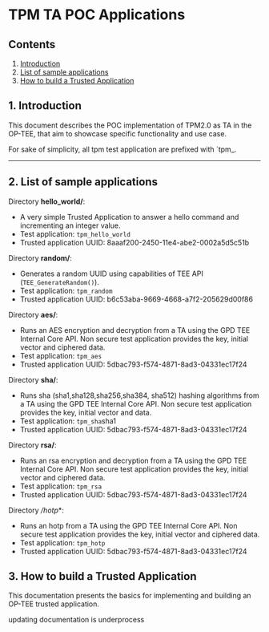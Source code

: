 # TPM TA POC Applications
## Contents
1. [Introduction](#1-introduction)
2. [List of sample applications](#2-list-of-sample-applications)
3. [How to build a Trusted Application](#3-how-to-build-a-trusted-application)


## 1. Introduction
This document describes the POC implementation  of TPM2.0 as TA in the OP-TEE,
that aim to showcase specific functionality and use case.

For sake of simplicity, all tpm test application are prefixed with
`tpm_.

---
## 2. List of sample applications

Directory **hello_world/**:
* A very simple Trusted Application to answer a hello command and incrementing
an integer value.
* Test application: `tpm_hello_world`
* Trusted application UUID: 8aaaf200-2450-11e4-abe2-0002a5d5c51b

Directory **random/**:
* Generates a random UUID using capabilities of TEE API (`TEE_GenerateRandom()`).
* Test application: `tpm_random`
* Trusted application UUID: b6c53aba-9669-4668-a7f2-205629d00f86

Directory **aes/**:
* Runs an AES encryption and decryption from a TA using the GPD TEE Internal
Core API. Non secure test application provides the key, initial vector and
ciphered data.
* Test application: `tpm_aes`
* Trusted application UUID: 5dbac793-f574-4871-8ad3-04331ec17f24

Directory **sha/**:
* Runs  sha (sha1,sha128,sha256,sha384, sha512)  hashing algorithms  from a TA using the GPD TEE Internal
Core API. Non secure test application provides the key, initial vector and
data.
* Test application: `tpm_sha`sha1
* Trusted application UUID: 5dbac793-f574-4871-8ad3-04331ec17f24

Directory **rsa/**:
* Runs an rsa encryption and decryption from a TA using the GPD TEE Internal
Core API. Non secure test application provides the key, initial vector and
ciphered data.
* Test application: `tpm_rsa`
* Trusted application UUID: 5dbac793-f574-4871-8ad3-04331ec17f24

Directory */hotp**:
* Runs an hotp from a TA using the GPD TEE Internal
Core API. Non secure test application provides the key, initial vector and
ciphered data.
* Test application: `tpm_hotp`
* Trusted application UUID: 5dbac793-f574-4871-8ad3-04331ec17f24

## 3. How to build a Trusted Application
This documentation presents the basics for implementing and building
an OP-TEE trusted application.

updating documentation is underprocess 

